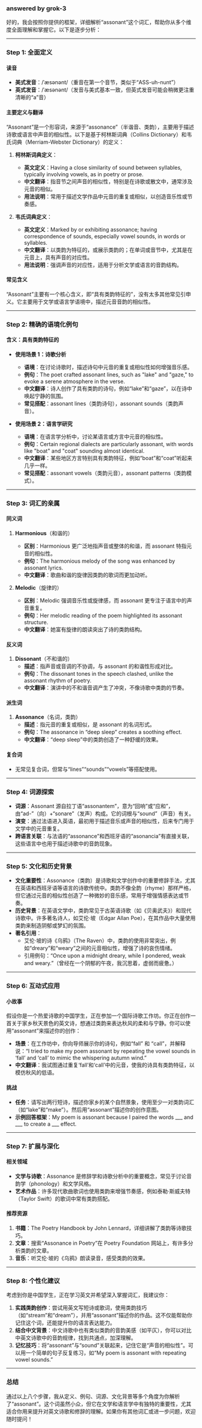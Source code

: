 ### answered by grok-3
好的，我会按照你提供的框架，详细解析“assonant”这个词汇，帮助你从多个维度全面理解和掌握它。以下是逐步分析：

---

### **Step 1: 全面定义**

#### **读音**
- **美式发音**：/ˈæsənənt/（重音在第一个音节，类似于“ASS-uh-nunt”）
- **英式发音**：/ˈæsənənt/（发音与美式基本一致，但英式发音可能会稍微更注重清晰的“a”音）

#### **主要定义与翻译**
“Assonant”是一个形容词，来源于“assonance”（半谐音、类韵），主要用于描述诗歌或语言中声音的相似性。以下是基于柯林斯词典（Collins Dictionary）和韦氏词典（Merriam-Webster Dictionary）的定义：

1. **柯林斯词典定义**：
   - **英文定义**：Having a close similarity of sound between syllables, typically involving vowels, as in poetry or prose.
   - **中文翻译**：指音节之间声音的相似性，特别是在诗歌或散文中，通常涉及元音的相似。
   - **用法说明**：常用于描述文学作品中元音的重复或相似，以创造音乐性或节奏感。

2. **韦氏词典定义**：
   - **英文定义**：Marked by or exhibiting assonance; having correspondence of sounds, especially vowel sounds, in words or syllables.
   - **中文翻译**：以类韵为特征的，或展示类韵的；在单词或音节中，尤其是在元音上，具有声音的对应性。
   - **用法说明**：强调声音的对应性，适用于分析文学或语言的音韵结构。

#### **常见含义**
“Assonant”主要有一个核心含义，即“具有类韵特征的”，没有太多其他常见引申义。它主要用于文学或语言学语境中，描述元音音韵的相似性。

---

### **Step 2: 精确的语境化例句**

#### **含义：具有类韵特征的**
- **使用场景 1：诗歌分析**
  - **语境**：在讨论诗歌时，描述诗句中元音的重复或相似性如何增强音乐感。
  - **例句**：The poet crafted assonant lines, such as "lake" and "gaze," to evoke a serene atmosphere in the verse.
  - **中文翻译**：诗人创作了具有类韵的诗句，例如“lake”和“gaze”，以在诗中唤起宁静的氛围。
  - **常见搭配**：assonant lines（类韵诗句），assonant sounds（类韵声音）。

- **使用场景 2：语言学研究**
  - **语境**：在语言学分析中，讨论某语言或方言中元音的相似性。
  - **例句**：Certain regional dialects are particularly assonant, with words like "boat" and "coat" sounding almost identical.
  - **中文翻译**：某些地区方言特别具有类韵特征，例如“boat”和“coat”听起来几乎一样。
  - **常见搭配**：assonant vowels（类韵元音），assonant patterns（类韵模式）。

---

### **Step 3: 词汇的亲属**

#### **同义词**
1. **Harmonious**（和谐的）
   - **区别**：Harmonious 更广泛地指声音或整体的和谐，而 assonant 特指元音的相似性。
   - **例句**：The harmonious melody of the song was enhanced by assonant lyrics.
   - **中文翻译**：歌曲和谐的旋律因类韵的歌词而更加动听。

2. **Melodic**（旋律的）
   - **区别**：Melodic 强调音乐性或旋律感，而 assonant 更专注于语言中的声音重复。
   - **例句**：Her melodic reading of the poem highlighted its assonant structure.
   - **中文翻译**：她富有旋律的朗读突出了诗的类韵结构。

#### **反义词**
1. **Dissonant**（不和谐的）
   - **描述**：指声音或音调的不协调，与 assonant 的和谐性形成对比。
   - **例句**：The dissonant tones in the speech clashed, unlike the assonant rhythm of poetry.
   - **中文翻译**：演讲中的不和谐音调产生了冲突，不像诗歌中类韵的节奏。

#### **派生词**
1. **Assonance**（名词，类韵）
   - **描述**：指元音的重复或相似，是 assonant 的名词形式。
   - **例句**：The assonance in “deep sleep” creates a soothing effect.
   - **中文翻译**：“deep sleep”中的类韵创造了一种舒缓的效果。

#### **复合词**
- 无常见复合词，但常与“lines”“sounds”“vowels”等搭配使用。

---

### **Step 4: 词源探索**

- **词源**：Assonant 源自拉丁语“assonantem”，意为“回响”或“应和”，由“ad-”（向）+“sonare”（发声）构成。它的词根与“sound”（声音）有关。
- **演变**：通过法语进入英语，最初用于描述音乐或声音的相似性，后来专门用于文学中的元音重复。
- **跨语言关联**：与法语的“assonance”和西班牙语的“asonancia”有直接关联，这些语言中也用于描述诗歌中的音韵现象。

---

### **Step 5: 文化和历史背景**

- **文化重要性**：Assonance（类韵）是诗歌和文学创作中的重要修辞手法，尤其在英语和西班牙语等语言的诗歌传统中。类韵不像全韵（rhyme）那样严格，但它通过元音的相似性创造了一种微妙的音乐感，常用于增强情感表达或节奏。
- **历史背景**：在英语文学中，类韵常见于古英语诗歌（如《贝奥武夫》）和现代诗歌中。许多著名诗人，如艾伦·坡（Edgar Allan Poe），在其作品中大量使用类韵来制造阴郁或梦幻的氛围。
- **著名引用**：
  - 艾伦·坡的诗《乌鸦》（The Raven）中，类韵的使用非常突出，例如“dreary”和“weary”之间的元音相似性，增强了诗的哀伤情绪。
  - 引用例句：“Once upon a midnight dreary, while I pondered, weak and weary.”（曾经在一个阴郁的午夜，我沉思着，虚弱而疲惫。）

---

### **Step 6: 互动式应用**

#### **小故事**
假设你是一个热爱诗歌的中国学生，正在参加一个国际诗歌工作坊。你正在创作一首关于家乡秋天景色的英文诗，想通过类韵来表达秋风的柔和与宁静。你可以使用“assonant”来描述你的创作：
- **场景**：在工作坊中，你向导师展示你的诗句，例如“fall” 和 “call”，并解释说：“I tried to make my poem assonant by repeating the vowel sounds in ‘fall’ and ‘call’ to mimic the whispering autumn wind.”
- **中文翻译**：我试图通过重复‘fall’和‘call’中的元音，使我的诗具有类韵特征，以模仿秋风的低语。

#### **挑战**
- **任务**：请写出两行短诗，描述你家乡的某个自然景象，使用至少一对类韵词汇（如“lake”和“make”）。然后用“assonant”描述你的创作意图。
- **示例回答框架**：My poem is assonant because I paired the words ___ and ___ to create a ___ effect.

---

### **Step 7: 扩展与深化**

#### **相关领域**
- **文学与诗歌**：Assonance 是修辞学和诗歌分析中的重要概念，常见于讨论音韵学（phonology）和文学风格。
- **艺术作品**：许多现代歌曲歌词也使用类韵来增强节奏感，例如泰勒·斯威夫特（Taylor Swift）的歌词中常有类韵搭配。

#### **推荐资源**
1. **书籍**：The Poetry Handbook by John Lennard，详细讲解了类韵等诗歌技巧。
2. **文章**：搜索“Assonance in Poetry”在 Poetry Foundation 网站上，有许多分析类韵的文章。
3. **音乐**：听艾伦·坡的《乌鸦》朗读录音，感受类韵的效果。

---

### **Step 8: 个性化建议**

考虑到你是中国学生，正在学习英文并希望深入掌握词汇，我建议你：
1. **实践类韵创作**：尝试用英文写短诗或歌词，使用类韵技巧（如“stream”和“dream”），并用“assonant”描述你的作品。这不仅能帮助你记住这个词，还能提升你的语言表达能力。
2. **结合中文背景**：中文诗歌中也有类似类韵的音韵美感（如平仄），你可以对比中英文诗歌中的音韵规律，找到共通点，加深理解。
3. **记忆技巧**：将“assonant”与“sound”关联起来，记住它是“声音的相似性”。可以用一个简单的句子反复练习，如“My poem is assonant with repeating vowel sounds.”

---

### **总结**
通过以上八个步骤，我从定义、例句、词源、文化背景等多个角度为你解析了“assonant”。这个词虽然小众，但它在文学和语言学中有独特的重要性，尤其适合你用来提升对英文诗歌和修辞的理解。如果你有其他词汇或进一步问题，欢迎随时提问！